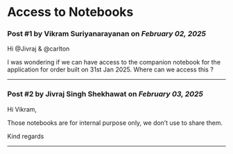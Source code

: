 # Access to Notebooks

### Post #1 by **Vikram Suriyanarayanan** on *February 02, 2025*
Hi @Jivraj & @carlton

I was wondering if we can have access to the companion notebook for the application for order built on 31st Jan 2025. Where can we access this ?

---

### Post #2 by **Jivraj Singh Shekhawat** on *February 03, 2025*
Hi Vikram,

Those notebooks are for internal purpose only, we don’t use to share them.

Kind regards

---
